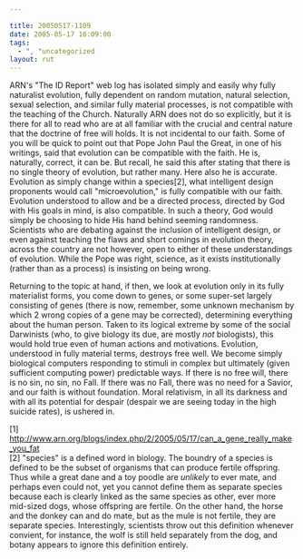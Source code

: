 ```yaml
---

title: 20050517-1109
date: 2005-05-17 16:09:00
tags:
  - ", "uncategorized
layout: rut
---
```


<p>ARN's "The ID Report" web log has isolated simply and easily why
fully naturalist evolution, fully dependent on random mutation,
natural selection, sexual selection, and similar fully material
processes, is not compatible with the teaching of the Church.
Naturally ARN does not do so explicitly, but it is there for all to
read who are at all familiar with the crucial and central nature
that the doctrine of free will holds.  It is not incidental to
our faith.  Some of you will be quick to point out that Pope John
Paul the Great, in one of his writings, said that evolution can be
compatible with the faith.  He is, naturally, correct, it can be.
But recall, he said this after stating that there is no single
theory of evolution, but rather many.  Here also he is accurate.
Evolution as simply change within a species[2], what intelligent
design proponents would call "microevolution," is fully compatible
with our faith.  Evolution understood to allow and be a directed
process, directed by God with His goals in mind, is also compatible.
In such a theory, God would simply be choosing to hide His hand
behind seeming randomness.  Scientists who are debating against
the inclusion of intelligent design, or even against teaching the
flaws and short comings in evolution theory, across the country are
not however, open to either of these understandings of evolution.
While the Pope was right, science, as it exists institutionally
(rather than as a process) is insisting on being wrong.</p>

<p>Returning to the topic at hand, if then, we look at evolution
only in its fully materialist forms, you come down to genes,
or some super-set largely consisting of genes (there is now,
remember, some unknown mechanism by which 2 wrong copies of a gene
may be corrected), determining everything about the human person.
Taken to its logical extreme by some of the social Darwinists (who,
to give biology its due, are mostly <em>not</em> biologists), this
would hold true even of human actions and motivations.  Evolution,
understood in fully material terms, destroys free well.  We become
simply biological computers responding to stimuli in complex but
ultimately (given sufficient computing power) predictable ways.
If there is no free will, there is no sin, no sin, no Fall.
If there was no Fall, there was no need for a Savior, and our faith
is without foundation.  Moral relativism, in all its darkness and
with all its potential for despair (despair we are seeing today in
the high suicide rates), is ushered in.</p>

[1]
http://www.arn.org/blogs/index.php/2/2005/05/17/can_a_gene_really_make_you_fat <br  />
[2] "species" is a defined word in biology.  The boundry of a species is defined to be the subset of organisms that can produce fertile offspring.  Thus while a great dane and a toy poodle are <em>unlikely</em> to ever mate, and perhaps even could not, yet you cannot define them as separate species because each is clearly linked as the same species as other, ever more mid-sized dogs, whose offspring are fertile.  On the other hand, the horse and the donkey can and do mate, but as the mule is not fertile, they are separate species.  Interestingly, scientists throw out this definition whenever convient, for instance, the wolf is still held separately from the dog, and botany appears to ignore this definition entirely.

